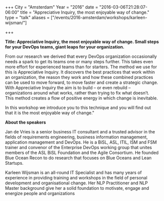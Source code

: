 +++
City = "Amsterdam"
Year = "2016"
date = "2016-03-06T21:28:07-06:00"
title = "Appreciative Inquiry, the most enjoyable way of change."
type = "talk"
aliases = ["/events/2016-amsterdam/workshops/karleen-wijsman/"]

+++

<div class="span-15  ">
  <div class="span-15  last ">
  <p><strong>Title: Appreciative Inquiry, the most enjoyable way of change. Small steps for your DevOps teams, giant leaps for your organization.</strong>

</p>

<p>
<p>From our research we derived that every DevOps organization occasionally needs a spark to get its teams one or many steps further. This takes even more effort for experienced teams than for starters. The method we use for this is Appreciative Inquiry. It discovers the best practices that work within an organization, the reason they work and how these combined practices can be used to move forward, to move faster and create a strategic change. With Appreciative Inquiry the aim is to build – or even rebuild – organizations around what works, rather than trying to fix what doesn’t. This method creates a flow of positive energy in which change is inevitable.</p>

<p>
 In this workshop we introduce you to this technique and you will find out that it is the most enjoyable way of change."
</p>

</p>

<p><strong>About the speakers</strong>
<p>Jan de Vries is a senior business IT consultant and a trusted advisor in the fields of requirements engineering, business information management, application management and DevOps. He is a BiSL, ASL, ITIL, ISM and FSM trainer and convenor of the Enterprise DevOps working group that unites members of the ASL BiSL Foundation and the Agile Consortium. He founded Blue Ocean Recon to do research that focuses on Blue Oceans and Lean Startups.</p>

<p>
 Karleen Wijsman is an all-round IT Specialist and has many years of experience in providing training and workshops in the field of personal development and organisational change. Her NLP Practitioner and NLP Master background give her a solid foundation to motivate, engage and energize people and organizations</p>


</p>

  </div>
</div>
